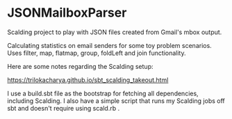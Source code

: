 JSONMailboxParser
=================

Scalding project to play with JSON files created from Gmail's mbox output.

Calculating statistics on email senders for some toy problem scenarios. Uses filter, map, flatmap, group, foldLeft and join functionality.

Here are some notes regarding the Scalding setup:

 https://trilokacharya.github.io/sbt_scalding_takeout.html 
 
I use a build.sbt file as the bootstrap for fetching all dependencies, including Scalding. I also have a simple script that runs my Scalding jobs off sbt and doesn't require using scald.rb .

